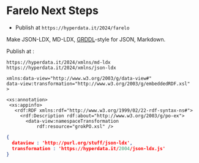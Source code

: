 # Farelo Next Steps

- Publish at `https://hyperdata.it/2024/farelo`

Make JSON-LDX, MD-LDX, [GRDDL](https://www.w3.org/TR/grddl/)-style for JSON, Markdown.

Publish at :

```
https://hyperdata.it/2024/xmlns/md-ldx
https://hyperdata.it/2024/xmlns/json-ldx
```

```
xmlns:data-view="http://www.w3.org/2003/g/data-view#"
data-view:transformation="http://www.w3.org/2003/g/embeddedRDF.xsl"
>

<xs:annotation>
 <xs:appinfo>
   <rdf:RDF xmlns:rdf="http://www.w3.org/1999/02/22-rdf-syntax-ns#">
     <rdf:Description rdf:about="http://www.w3.org/2003/g/po-ex">
       <data-view:namespaceTransformation
           rdf:resource="grokPO.xsl" />
```

```json
{
  dataview : 'http://purl.org/stuff/json-ldx',
  transformation : 'https://hyperdata.it/2004/json-ldx.js'
}
```
